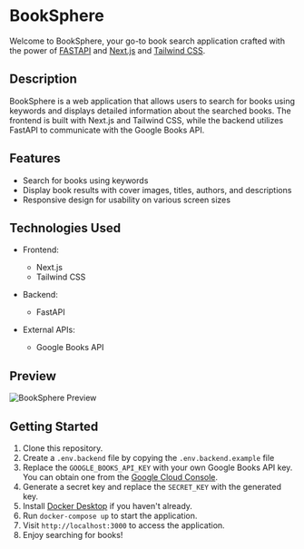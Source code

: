 # BookSphere

Welcome to BookSphere, your go-to book search application crafted with the power of [FASTAPI](https://fastapi.tiangolo.com/) and [Next.js](https://nextjs.org/) and [Tailwind CSS](https://tailwindcss.com/).

## Description

BookSphere is a web application that allows users to search for books using keywords and displays detailed information about the searched books. The frontend is built with Next.js and Tailwind CSS, while the backend utilizes FastAPI to communicate with the Google Books API.

## Features

- Search for books using keywords
- Display book results with cover images, titles, authors, and descriptions
- Responsive design for usability on various screen sizes

## Technologies Used

- Frontend:
    - Next.js
    - Tailwind CSS

- Backend:
    - FastAPI

- External APIs:
    - Google Books API

## Preview

![BookSphere Preview](https://github.com/jackton1/book-search/assets/17484350/f61aa45a-2903-4ea4-8cbb-803554514782)



## Getting Started

1. Clone this repository.
2. Create a `.env.backend` file by copying the `.env.backend.example` file 
3. Replace the `GOOGLE_BOOKS_API_KEY` with your own Google Books API key. You can obtain one from the [Google Cloud Console](https://console.cloud.google.com/apis/credentials).
4. Generate a secret key and replace the `SECRET_KEY` with the generated key.
5. Install [Docker Desktop](https://www.docker.com/products/docker-desktop) if you haven't already.
6. Run `docker-compose up` to start the application.
7. Visit `http://localhost:3000` to access the application.
8. Enjoy searching for books!

